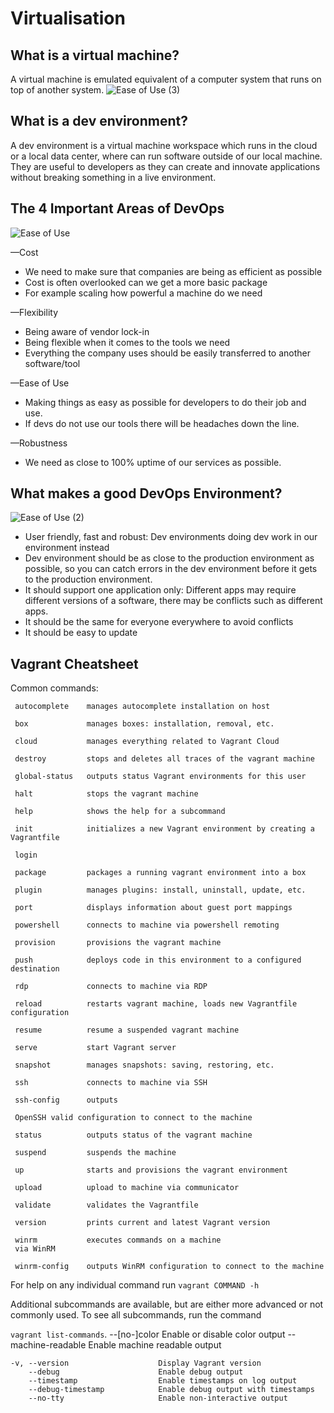 # Virtualisation

## What is a virtual machine?
A virtual machine is emulated equivalent of a computer system that runs on top of another system.
![Ease of Use (3)](https://user-images.githubusercontent.com/129324316/232559134-60a96d95-171f-4431-90c4-430dfea0f46d.png)

## What is a dev environment?
A dev environment is a virtual machine workspace which runs in the cloud or a local data center, where can run software outside of our local machine. They are useful to developers as they can create and innovate applications without breaking something in a live environment.

 ## The 4 Important Areas of DevOps
![Ease of Use](https://user-images.githubusercontent.com/129324316/232518794-30e83636-ce14-483e-8d99-f7a23e91d8f1.png)

—Cost

- We need to make sure that companies are being as efficient as possible
- Cost is often overlooked can we get a more basic package
- For example scaling how powerful a machine do we need

—Flexibility

- Being aware of vendor lock-in
- Being flexible when it comes to the tools we need
- Everything the company uses should be easily transferred to another software/tool

—Ease of Use

- Making things as easy as possible for developers to do their job and use.
- If devs do not use our tools there will be headaches down the line.

—Robustness

- We need as close to 100% uptime of our services as possible.

## What makes a good DevOps Environment?

![Ease of Use (2)](https://user-images.githubusercontent.com/129324316/232559340-41c2ab79-7d7c-480c-b457-85b6fb9e6f94.png)

- User friendly, fast and robust: Dev environments doing dev work in our environment instead
- Dev environment should be as close to the production environment as possible, so you can catch errors in the dev environment before it gets to the production environment.
- It should support one application only: Different apps may require different versions of a software, there may be conflicts such as different apps.
- It should be the same for everyone everywhere to avoid conflicts
- It should be easy to update


## Vagrant Cheatsheet

Common commands:

     autocomplete    manages autocomplete installation on host
     
     box             manages boxes: installation, removal, etc.
     
     cloud           manages everything related to Vagrant Cloud
     
     destroy         stops and deletes all traces of the vagrant machine
     
     global-status   outputs status Vagrant environments for this user
     
     halt            stops the vagrant machine
     
     help            shows the help for a subcommand
     
     init            initializes a new Vagrant environment by creating a Vagrantfile
     
     login
     
     package         packages a running vagrant environment into a box
     
     plugin          manages plugins: install, uninstall, update, etc.
     
     port            displays information about guest port mappings
     
     powershell      connects to machine via powershell remoting
     
     provision       provisions the vagrant machine
     
     push            deploys code in this environment to a configured destination
     
     rdp             connects to machine via RDP
     
     reload          restarts vagrant machine, loads new Vagrantfile configuration
     
     resume          resume a suspended vagrant machine
     
     serve           start Vagrant server
     
     snapshot        manages snapshots: saving, restoring, etc.
     
     ssh             connects to machine via SSH
     
     ssh-config      outputs 
     
     OpenSSH valid configuration to connect to the machine
     
     status          outputs status of the vagrant machine
     
     suspend         suspends the machine
     
     up              starts and provisions the vagrant environment
     
     upload          upload to machine via communicator
     
     validate        validates the Vagrantfile
     
     version         prints current and latest Vagrant version
     
     winrm           executes commands on a machine 
     via WinRM
     
     winrm-config    outputs WinRM configuration to connect to the machine

For help on any individual command run `vagrant COMMAND -h`

Additional subcommands are available, but are either more advanced
or not commonly used. To see all subcommands, run the command

`vagrant list-commands`.
        --[no-]color                 Enable or disable color output
        --machine-readable           Enable machine readable output

    -v, --version                    Display Vagrant version
        --debug                      Enable debug output
        --timestamp                  Enable timestamps on log output
        --debug-timestamp            Enable debug output with timestamps
        --no-tty                     Enable non-interactive output
        
        

